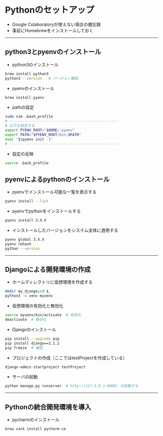# Pythonのセットアップ  

* Google Colaboratoryが使えない場合の備忘録
* 事前にHomebrewをインストールしておく

***

## python3とpyenvのインストール  

* python3のインストール

```bash
brew install python3
python3 --version   # バージョン確認
```

* pyenvのインストール

```bash
brew install pyenv
```

* pathの設定  

```bash
sudo vim .bash_profile
# --------------------------------------------------
# 以下を設定する
export PYENV_ROOT="$HOME/.pyenv"
export PATH="$PYENV_ROOT/bin:$PATH"
eval "$(pyenv init -)"
# --------------------------------------------------
```

* 設定の反映

```bash
source .bash_profile
```

## pyenvによるpythonのインストール  

* pyenvでインストール可能な一覧を表示する

```bash
pyenv install --list
```

* pyenvでpythonをインストールする

```bash
pyenv install 3.X.X
```

* インストールしたバージョンをシステム全体に適用する

```bash
pyenv global 3.X.X
pyenv rehash
python --version
```

***

## Djangoによる開発環境の作成  

* ホームディレクトリに仮想環境を作成する

```bash
mkdir my_django;cd $_
python3 -m venv myvenv
```

* 仮想環境の有効化と無効化

```bash
source myvenv/bin/activate  # 有効化
deactivate  # 無効化
```

* Djangoのインストール

```bash
pip install --upgrade pip
pip install django==2.1.2
pip freeze  # 確認
```

* プロジェクトの作成（ここではtestProjectを作成している）

```bash
django-admin startproject testProject
```

* サーバの起動

```bash
python manage.py runserver  # http://127.0.0.1:8000/ が起動する
```

***

## Pythonの統合開発環境を導入

* pycharmのインストール  

```bash
brew cask install pycharm-ce
```
